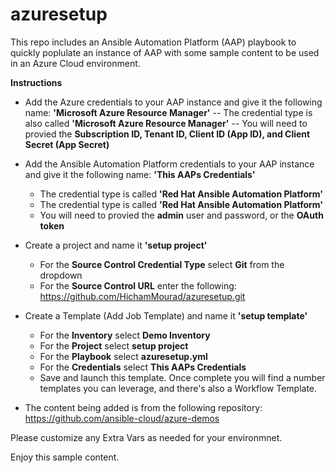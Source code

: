 # azuresetup

This repo includes an Ansible Automation Platform (AAP) playbook to quickly poplulate an instance of AAP with some sample content to be used in an Azure Cloud environment.


**Instructions**

- Add the Azure credentials to your AAP instance and give it the following name: **'Microsoft Azure Resource Manager'**
-- The credential type is also called **'Microsoft Azure Resource Manager'**
-- You will need to provied the **Subscription ID, Tenant ID, Client ID (App ID), and Client Secret (App Secret)**

- Add the Ansible Automation Platform credentials to your AAP instance and give it the following name: **'This AAPs Credentials'**
  - The credential type is called **'Red Hat Ansible Automation Platform'**
  - The credential type is called **'Red Hat Ansible Automation Platform'**
  - You will need to provied the **admin** user and password, or the **OAuth token**

- Create a project and name it **'setup project'**
  - For the **Source Control Credential Type** select **Git** from the dropdown
  - For the **Source Control URL** enter the following:  https://github.com/HichamMourad/azuresetup.git

- Create a Template (Add Job Template) and name it **'setup template'**
  - For the **Inventory** select **Demo Inventory**
  - For the **Project** select **setup project**
  - For the **Playbook** select **azuresetup.yml**
  - For the **Credentials** select **This AAPs Credentials**
  - Save and launch this template.  Once complete you will find a number templates you can leverage, and there's also a Workflow Template.

- The content being added is from the following repository:  https://github.com/ansible-cloud/azure-demos

Please customize any Extra Vars as needed for your environmnet.

Enjoy this sample content.
